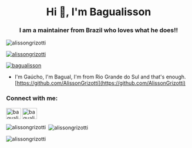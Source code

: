 <h1 align="center">Hi 👋, I'm Bagualisson</h1>
<h3 align="center">I am a maintainer from Brazil who loves what he does!!</h3>

<p align="left"> <img src="https://komarev.com/ghpvc/?username=alissongrizotti&label=Profile%20views&color=0e75b6&style=flat" alt="alissongrizotti" /> </p>

<p align="left"> <a href="https://github.com/AlissonGrizotti/AlissonGrizotti"><img src="https://github-profile-trophy.vercel.app/?username=alissongrizotti" alt="alissongrizotti" /></a> </p>

<p align="left"> <a href="https://twitter.com/bagualisson" target="blank"><img src="https://img.shields.io/twitter/follow/bagualisson?logo=twitter&style=for-the-badge" alt="bagualisson" /></a> </p>

- I'm Gaúcho, I'm Bagual, I'm from Rio Grande do Sul and that's enough. [https://github.com/AlissonGrizotti](https://github.com/AlissonGrizotti)

<h3 align="left">Connect with me:</h3>
<p align="left">
<a href="https://twitter.com/bagualisson" target="blank"><img align="center" src="https://cdn.jsdelivr.net/npm/simple-icons@3.0.1/icons/twitter.svg" alt="bagualisson" height="30" width="40" /></a>
<a href="https://instagram.com/bagualisson" target="blank"><img align="center" src="https://cdn.jsdelivr.net/npm/simple-icons@3.0.1/icons/instagram.svg" alt="bagualisson" height="30" width="40" /></a>
</p>

<p><img align="left" src="https://github-readme-stats.vercel.app/api/top-langs?username=alissongrizotti&show_icons=true&locale=en&layout=compact" alt="alissongrizotti" /></p>

<p>&nbsp;<img align="center" src="https://github-readme-stats.vercel.app/api?username=alissongrizotti&show_icons=true&locale=en" alt="alissongrizotti" /></p>

<p><img align="center" src="https://github-readme-streak-stats.herokuapp.com/?user=alissongrizotti&" alt="alissongrizotti" /></p>
